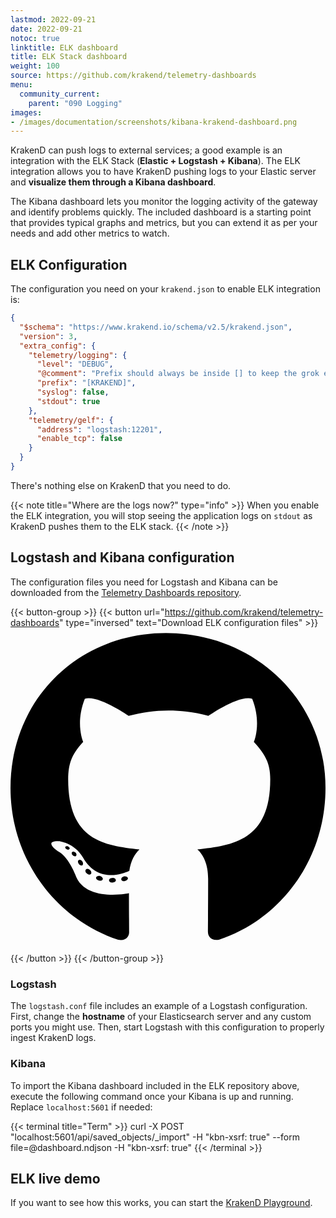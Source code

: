 ```yaml
---
lastmod: 2022-09-21
date: 2022-09-21
notoc: true
linktitle: ELK dashboard
title: ELK Stack dashboard
weight: 100
source: https://github.com/krakend/telemetry-dashboards
menu:
  community_current:
    parent: "090 Logging"
images:
- /images/documentation/screenshots/kibana-krakend-dashboard.png
---
```

KrakenD can push logs to external services; a good example is an integration with the ELK Stack (**Elastic + Logstash + Kibana**). The ELK integration allows you to have KrakenD pushing logs to your Elastic server and **visualize them through a Kibana dashboard**.

The Kibana dashboard lets you monitor the logging activity of the gateway and identify problems quickly. The included dashboard is a starting point that provides typical graphs and metrics, but you can extend it as per your needs and add other metrics to watch.

## ELK Configuration
The configuration you need on your `krakend.json` to enable ELK integration is:

```json
{
  "$schema": "https://www.krakend.io/schema/v2.5/krakend.json",
  "version": 3,
  "extra_config": {
    "telemetry/logging": {
      "level": "DEBUG",
      "@comment": "Prefix should always be inside [] to keep the grok expression working",
      "prefix": "[KRAKEND]",
      "syslog": false,
      "stdout": true
    },
    "telemetry/gelf": {
      "address": "logstash:12201",
      "enable_tcp": false
    }
  }
}
```

There's nothing else on KrakenD that you need to do.

{{< note title="Where are the logs now?" type="info" >}}
When you enable the ELK integration, you will stop seeing the application logs on `stdout` as KrakenD pushes them to the ELK stack.
{{< /note >}}

## Logstash and Kibana configuration
The configuration files you need for Logstash and Kibana can be downloaded from the [Telemetry Dashboards repository](https://github.com/krakend/telemetry-dashboards).

{{< button-group >}}
{{< button url="https://github.com/krakend/telemetry-dashboards" type="inversed" text="Download ELK configuration files" >}}<svg xmlns="http://www.w3.org/2000/svg" viewBox="0 0 496 512"><!--! Font Awesome Free 6.2.0 by @fontawesome - https://fontawesome.com License - https://fontawesome.com/license/free (Icons: CC BY 4.0, Fonts: SIL OFL 1.1, Code: MIT License) Copyright 2022 Fonticons, Inc. --><path d="M165.9 397.4c0 2-2.3 3.6-5.2 3.6-3.3.3-5.6-1.3-5.6-3.6 0-2 2.3-3.6 5.2-3.6 3-.3 5.6 1.3 5.6 3.6zm-31.1-4.5c-.7 2 1.3 4.3 4.3 4.9 2.6 1 5.6 0 6.2-2s-1.3-4.3-4.3-5.2c-2.6-.7-5.5.3-6.2 2.3zm44.2-1.7c-2.9.7-4.9 2.6-4.6 4.9.3 2 2.9 3.3 5.9 2.6 2.9-.7 4.9-2.6 4.6-4.6-.3-1.9-3-3.2-5.9-2.9zM244.8 8C106.1 8 0 113.3 0 252c0 110.9 69.8 205.8 169.5 239.2 12.8 2.3 17.3-5.6 17.3-12.1 0-6.2-.3-40.4-.3-61.4 0 0-70 15-84.7-29.8 0 0-11.4-29.1-27.8-36.6 0 0-22.9-15.7 1.6-15.4 0 0 24.9 2 38.6 25.8 21.9 38.6 58.6 27.5 72.9 20.9 2.3-16 8.8-27.1 16-33.7-55.9-6.2-112.3-14.3-112.3-110.5 0-27.5 7.6-41.3 23.6-58.9-2.6-6.5-11.1-33.3 2.6-67.9 20.9-6.5 69 27 69 27 20-5.6 41.5-8.5 62.8-8.5s42.8 2.9 62.8 8.5c0 0 48.1-33.6 69-27 13.7 34.7 5.2 61.4 2.6 67.9 16 17.7 25.8 31.5 25.8 58.9 0 96.5-58.9 104.2-114.8 110.5 9.2 7.9 17 22.9 17 46.4 0 33.7-.3 75.4-.3 83.6 0 6.5 4.6 14.4 17.3 12.1C428.2 457.8 496 362.9 496 252 496 113.3 383.5 8 244.8 8zM97.2 352.9c-1.3 1-1 3.3.7 5.2 1.6 1.6 3.9 2.3 5.2 1 1.3-1 1-3.3-.7-5.2-1.6-1.6-3.9-2.3-5.2-1zm-10.8-8.1c-.7 1.3.3 2.9 2.3 3.9 1.6 1 3.6.7 4.3-.7.7-1.3-.3-2.9-2.3-3.9-2-.6-3.6-.3-4.3.7zm32.4 35.6c-1.6 1.3-1 4.3 1.3 6.2 2.3 2.3 5.2 2.6 6.5 1 1.3-1.3.7-4.3-1.3-6.2-2.2-2.3-5.2-2.6-6.5-1zm-11.4-14.7c-1.6 1-1.6 3.6 0 5.9 1.6 2.3 4.3 3.3 5.6 2.3 1.6-1.3 1.6-3.9 0-6.2-1.4-2.3-4-3.3-5.6-2z"/></svg>
</svg>
{{< /button >}}
{{< /button-group >}}

### Logstash
The `logstash.conf` file includes an example of a Logstash configuration. First, change the **hostname** of your Elasticsearch server and any custom ports you might use. Then, start Logstash with this configuration to properly ingest KrakenD logs.

### Kibana
To import the Kibana dashboard included in the ELK repository above, execute the following command once your Kibana is up and running. Replace `localhost:5601` if needed:

{{< terminal title="Term" >}}
curl -X POST "localhost:5601/api/saved_objects/_import" -H "kbn-xsrf: true" --form file=@dashboard.ndjson -H "kbn-xsrf: true"
{{< /terminal >}}




## ELK live demo
If you want to see how this works, you can start the [KrakenD Playground](/docs/overview/playground/).